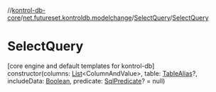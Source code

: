 //[kontrol-db-core](../../../index.md)/[net.futureset.kontroldb.modelchange](../index.md)/[SelectQuery](index.md)/[SelectQuery](-select-query.md)

# SelectQuery

[core engine and default templates for kontrol-db]\
constructor(columns: [List](https://kotlinlang.org/api/latest/jvm/stdlib/kotlin.collections/-list/index.html)&lt;ColumnAndValue&gt;, table: [TableAlias](../-table-alias/index.md)?, includeData: [Boolean](https://kotlinlang.org/api/latest/jvm/stdlib/kotlin/-boolean/index.html), predicate: [SqlPredicate](../-sql-predicate/index.md)? = null)
